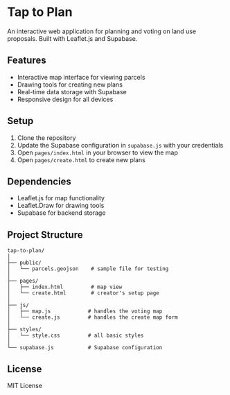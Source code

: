 # Tap to Plan

An interactive web application for planning and voting on land use proposals. Built with Leaflet.js and Supabase.

## Features

- Interactive map interface for viewing parcels
- Drawing tools for creating new plans
- Real-time data storage with Supabase
- Responsive design for all devices

## Setup

1. Clone the repository
2. Update the Supabase configuration in `supabase.js` with your credentials
3. Open `pages/index.html` in your browser to view the map
4. Open `pages/create.html` to create new plans

## Dependencies

- Leaflet.js for map functionality
- Leaflet.Draw for drawing tools
- Supabase for backend storage

## Project Structure

```
tap-to-plan/
│
├── public/
│   └── parcels.geojson    # sample file for testing
│
├── pages/
│   ├── index.html         # map view
│   └── create.html        # creator's setup page
│
├── js/
│   ├── map.js            # handles the voting map
│   └── create.js         # handles the create map form
│
├── styles/
│   └── style.css         # all basic styles
│
└── supabase.js           # Supabase configuration
```

## License

MIT License 